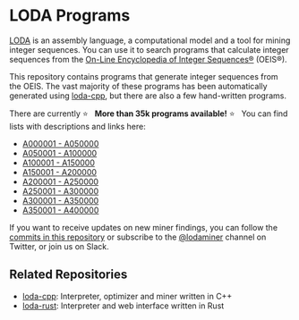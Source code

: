 # LODA Programs

[LODA](https://loda-lang.org) is an assembly language, a computational model and a tool for mining integer sequences. You can use it to search programs that calculate integer sequences from the [On-Line Encyclopedia of Integer Sequences®](http://oeis.org/) (OEIS®).

This repository contains programs that generate integer sequences from the OEIS. The vast majority of these programs has been automatically generated using [loda-cpp](https://github.com/loda-lang/loda-cpp), but there are also a few hand-written programs.

There are currently :star: &nbsp; **More than 35k programs available!** :star: &nbsp; You can find lists with descriptions and links here:

* [A000001 - A050000](oeis/list0.md)
* [A050001 - A100000](oeis/list1.md)
* [A100001 - A150000](oeis/list2.md)
* [A150001 - A200000](oeis/list3.md) 
* [A200001 - A250000](oeis/list4.md)
* [A250001 - A300000](oeis/list5.md)
* [A300001 - A350000](oeis/list6.md)
* [A350001 - A400000](oeis/list7.md)

If you want to receive updates on new miner findings, you can follow the [commits in this repository](https://github.com/loda-lang/loda-programs/commits/main) or subscribe to the [@lodaminer](https://twitter.com/lodaminer) channel on Twitter, or join us on Slack.

## Related Repositories

* [loda-cpp](https://github.com/loda-lang/loda-cpp): Interpreter, optimizer and miner written in C++
* [loda-rust](https://github.com/loda-lang/loda-rust): Interpreter and web interface written in Rust
